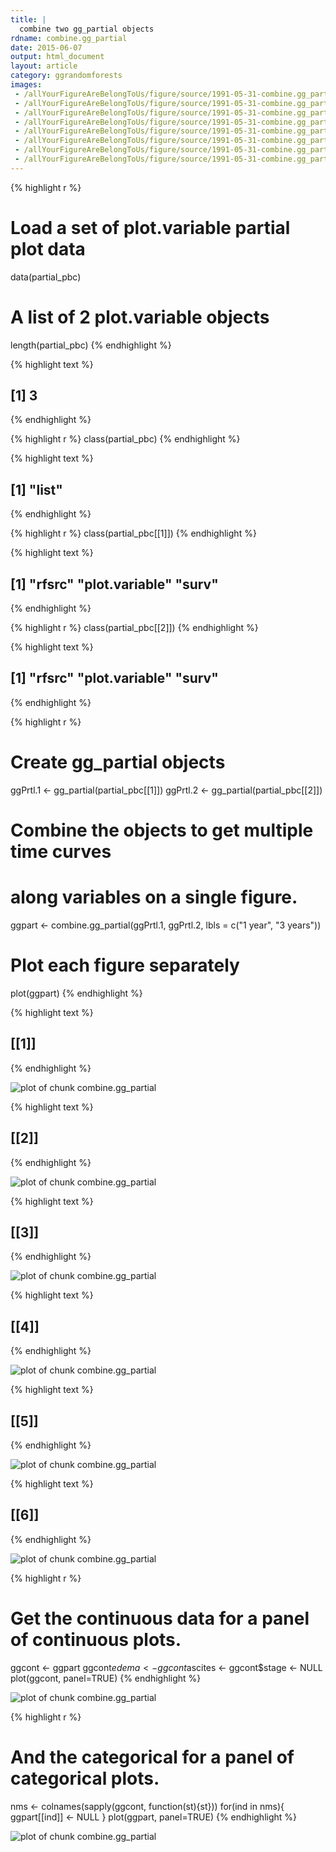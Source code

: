 ```yaml
---
title: |
  combine two gg_partial objects
rdname: combine.gg_partial
date: 2015-06-07
output: html_document
layout: article
category: ggrandomforests
images:
 - /allYourFigureAreBelongToUs/figure/source/1991-05-31-combine.gg_partial/combine.gg_partial-1.png
 - /allYourFigureAreBelongToUs/figure/source/1991-05-31-combine.gg_partial/combine.gg_partial-2.png
 - /allYourFigureAreBelongToUs/figure/source/1991-05-31-combine.gg_partial/combine.gg_partial-3.png
 - /allYourFigureAreBelongToUs/figure/source/1991-05-31-combine.gg_partial/combine.gg_partial-4.png
 - /allYourFigureAreBelongToUs/figure/source/1991-05-31-combine.gg_partial/combine.gg_partial-5.png
 - /allYourFigureAreBelongToUs/figure/source/1991-05-31-combine.gg_partial/combine.gg_partial-6.png
 - /allYourFigureAreBelongToUs/figure/source/1991-05-31-combine.gg_partial/combine.gg_partial-7.png
 - /allYourFigureAreBelongToUs/figure/source/1991-05-31-combine.gg_partial/combine.gg_partial-8.png
---
```





{% highlight r %}
# Load a set of plot.variable partial plot data
data(partial_pbc)

# A list of 2 plot.variable objects
length(partial_pbc)
{% endhighlight %}



{% highlight text %}
## [1] 3
{% endhighlight %}



{% highlight r %}
class(partial_pbc)
{% endhighlight %}



{% highlight text %}
## [1] "list"
{% endhighlight %}



{% highlight r %}
class(partial_pbc[[1]])
{% endhighlight %}



{% highlight text %}
## [1] "rfsrc"         "plot.variable" "surv"
{% endhighlight %}



{% highlight r %}
class(partial_pbc[[2]])
{% endhighlight %}



{% highlight text %}
## [1] "rfsrc"         "plot.variable" "surv"
{% endhighlight %}



{% highlight r %}
# Create gg_partial objects
ggPrtl.1 <- gg_partial(partial_pbc[[1]])
ggPrtl.2 <- gg_partial(partial_pbc[[2]])

# Combine the objects to get multiple time curves
# along variables on a single figure.
ggpart <- combine.gg_partial(ggPrtl.1, ggPrtl.2,
                             lbls = c("1 year", "3 years"))

# Plot each figure separately
plot(ggpart)
{% endhighlight %}



{% highlight text %}
## [[1]]
{% endhighlight %}

![plot of chunk combine.gg_partial](/allYourFigureAreBelongToUs/figure/source/1991-05-31-combine.gg_partial/combine.gg_partial-1.png) 

{% highlight text %}
## 
## [[2]]
{% endhighlight %}

![plot of chunk combine.gg_partial](/allYourFigureAreBelongToUs/figure/source/1991-05-31-combine.gg_partial/combine.gg_partial-2.png) 

{% highlight text %}
## 
## [[3]]
{% endhighlight %}

![plot of chunk combine.gg_partial](/allYourFigureAreBelongToUs/figure/source/1991-05-31-combine.gg_partial/combine.gg_partial-3.png) 

{% highlight text %}
## 
## [[4]]
{% endhighlight %}

![plot of chunk combine.gg_partial](/allYourFigureAreBelongToUs/figure/source/1991-05-31-combine.gg_partial/combine.gg_partial-4.png) 

{% highlight text %}
## 
## [[5]]
{% endhighlight %}

![plot of chunk combine.gg_partial](/allYourFigureAreBelongToUs/figure/source/1991-05-31-combine.gg_partial/combine.gg_partial-5.png) 

{% highlight text %}
## 
## [[6]]
{% endhighlight %}

![plot of chunk combine.gg_partial](/allYourFigureAreBelongToUs/figure/source/1991-05-31-combine.gg_partial/combine.gg_partial-6.png) 


{% highlight r %}
# Get the continuous data for a panel of continuous plots.
ggcont <- ggpart
ggcont$edema <- ggcont$ascites <- ggcont$stage <- NULL
plot(ggcont, panel=TRUE)
{% endhighlight %}

![plot of chunk combine.gg_partial](/allYourFigureAreBelongToUs/figure/source/1991-05-31-combine.gg_partial/combine.gg_partial-7.png) 

{% highlight r %}
# And the categorical for a panel of categorical plots.
nms <- colnames(sapply(ggcont, function(st){st}))
for(ind in nms){
   ggpart[[ind]] <- NULL
}
plot(ggpart, panel=TRUE)
{% endhighlight %}

![plot of chunk combine.gg_partial](/allYourFigureAreBelongToUs/figure/source/1991-05-31-combine.gg_partial/combine.gg_partial-8.png) 
